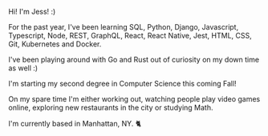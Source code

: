 Hi! I'm Jess! :)

For the past year, I've been learning SQL, Python, Django, Javascript, Typescript, Node, REST, GraphQL, React, React Native, Jest, HTML, CSS, Git, Kubernetes and Docker.

I've been playing around with Go and Rust out of curiosity on my down time as well :)

I'm starting my second degree in Computer Science this coming Fall!

On my spare time I'm either working out, watching people play video games online, exploring new restaurants in the city or studying Math.

I'm currently based in Manhattan, NY. 🐈
